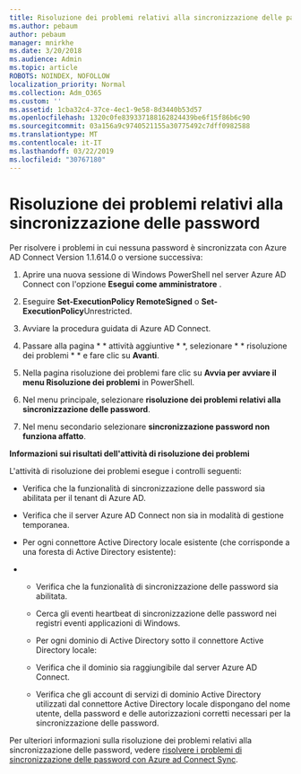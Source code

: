 ```yaml
---
title: Risoluzione dei problemi relativi alla sincronizzazione delle password
ms.author: pebaum
author: pebaum
manager: mnirkhe
ms.date: 3/20/2018
ms.audience: Admin
ms.topic: article
ROBOTS: NOINDEX, NOFOLLOW
localization_priority: Normal
ms.collection: Adm_O365
ms.custom: ''
ms.assetid: 1cba32c4-37ce-4ec1-9e58-8d3440b53d57
ms.openlocfilehash: 1320c0fe839337188162824439be6f15f86b6c90
ms.sourcegitcommit: 03a156a9c9740521155a30775492c7dff0982588
ms.translationtype: MT
ms.contentlocale: it-IT
ms.lasthandoff: 03/22/2019
ms.locfileid: "30767180"
---
```

# <a name="troubleshoot-password-synchronization"></a>Risoluzione dei problemi relativi alla sincronizzazione delle password

Per risolvere i problemi in cui nessuna password è sincronizzata con Azure AD Connect Version 1.1.614.0 o versione successiva:
  
1. Aprire una nuova sessione di Windows PowerShell nel server Azure AD Connect con l'opzione **Esegui come amministratore** . 
    
2. Eseguire **Set-ExecutionPolicy RemoteSigned** o **Set-ExecutionPolicy**Unrestricted. 
    
3. Avviare la procedura guidata di Azure AD Connect.
    
4. Passare alla pagina * * attività aggiuntive * *, selezionare * * risoluzione dei problemi * * e fare clic su **Avanti**. 
    
5. Nella pagina risoluzione dei problemi fare clic su **Avvia per avviare il menu Risoluzione dei problemi** in PowerShell. 
    
6. Nel menu principale, selezionare **risoluzione dei problemi relativi alla sincronizzazione delle password**. 
    
7. Nel menu secondario selezionare **sincronizzazione password non funziona affatto**. 
    
 **Informazioni sui risultati dell'attività di risoluzione dei problemi**
  
L'attività di risoluzione dei problemi esegue i controlli seguenti:
  
- Verifica che la funzionalità di sincronizzazione delle password sia abilitata per il tenant di Azure AD.
    
- Verifica che il server Azure AD Connect non sia in modalità di gestione temporanea.
    
- Per ogni connettore Active Directory locale esistente (che corrisponde a una foresta di Active Directory esistente):
    
- 
  - Verifica che la funzionalità di sincronizzazione delle password sia abilitata.
    
  - Cerca gli eventi heartbeat di sincronizzazione delle password nei registri eventi applicazioni di Windows.
    
  - Per ogni dominio di Active Directory sotto il connettore Active Directory locale:
    
  - Verifica che il dominio sia raggiungibile dal server Azure AD Connect.
    
  - Verifica che gli account di servizi di dominio Active Directory utilizzati dal connettore Active Directory locale dispongano del nome utente, della password e delle autorizzazioni corretti necessari per la sincronizzazione delle password.
    
Per ulteriori informazioni sulla risoluzione dei problemi relativi alla sincronizzazione delle password, vedere [risolvere i problemi di sincronizzazione delle password con Azure ad Connect Sync](https://docs.microsoft.com/azure/active-directory/connect/active-directory-aadconnectsync-troubleshoot-password-synchronization).
  

